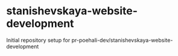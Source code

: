# stanishevskaya-website-development

Initial repository setup for pr-poehali-dev/stanishevskaya-website-development